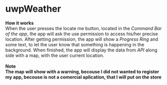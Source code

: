 # uwpWeather 

**How it works**<br/>
When the user presses the locate me button, located in the *Command Bar of the app*, the app will ask the use permission to access his/her precise location.
After getting permission, the app will show a *Progress Ring* and some text, to let the user know that something is happening in the background. 
When finished, the app will display the data from *API* along side with a map, with the user current location.<br/>
<br/>
**Note**<br/>
**The map will show with a warning, becouse I did not wanted to register my app, becouse is not a comercial aplication, that I will put on the store**
